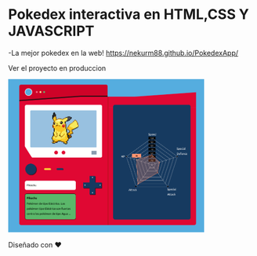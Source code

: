 # Pokedex interactiva en HTML,CSS Y JAVASCRIPT

-La mejor pokedex en la web! https://nekurm88.github.io/PokedexApp/

Ver el proyecto en produccion

<img width="400px"  src="https://github.com/no-te-rindas/imagenes/blob/main/Readmes/pokedex/pokedex.png?raw=true" />



Diseñado con ♥️ 
